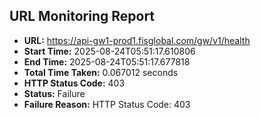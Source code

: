 ## URL Monitoring Report

- **URL:** https://api-gw1-prod1.fisglobal.com/gw/v1/health
- **Start Time:** 2025-08-24T05:51:17.610806
- **End Time:** 2025-08-24T05:51:17.677818
- **Total Time Taken:** 0.067012 seconds
- **HTTP Status Code:** 403
- **Status:** Failure
- **Failure Reason:** HTTP Status Code: 403
